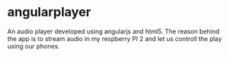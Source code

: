 # angularplayer
An audio player developed using angularjs and html5.
The reason behind the app is to stream audio in my respberry PI 2 and let us controll the play using our phones.
